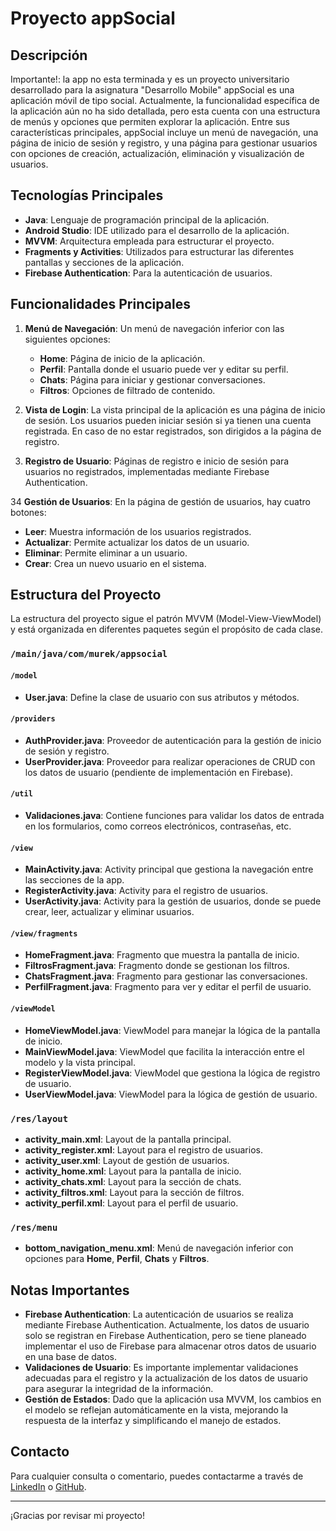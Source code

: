 # Proyecto appSocial

## Descripción

Importante!: la app no esta terminada y es un proyecto universitario desarrollado para la asignatura "Desarrollo Mobile"
appSocial es una aplicación móvil de tipo social. Actualmente, la funcionalidad específica de la aplicación aún no ha sido detallada, pero esta cuenta con una estructura de menús y opciones que permiten explorar la aplicación. Entre sus características principales, appSocial incluye un menú de navegación, una página de inicio de sesión y registro, y una página para gestionar usuarios con opciones de creación, actualización, eliminación y visualización de usuarios.

## Tecnologías Principales

- **Java**: Lenguaje de programación principal de la aplicación.
- **Android Studio**: IDE utilizado para el desarrollo de la aplicación.
- **MVVM**: Arquitectura empleada para estructurar el proyecto.
- **Fragments y Activities**: Utilizados para estructurar las diferentes pantallas y secciones de la aplicación.
- **Firebase Authentication**: Para la autenticación de usuarios.

## Funcionalidades Principales

1. **Menú de Navegación**: Un menú de navegación inferior con las siguientes opciones:
   - **Home**: Página de inicio de la aplicación.
   - **Perfil**: Pantalla donde el usuario puede ver y editar su perfil.
   - **Chats**: Página para iniciar y gestionar conversaciones.
   - **Filtros**: Opciones de filtrado de contenido.

2. **Vista de Login**: La vista principal de la aplicación es una página de inicio de sesión. Los usuarios pueden iniciar sesión si ya tienen una cuenta registrada. En caso de no estar registrados, son dirigidos a la página de registro.

3. **Registro de Usuario**: Páginas de registro e inicio de sesión para usuarios no registrados, implementadas mediante Firebase Authentication.

34 **Gestión de Usuarios**: En la página de gestión de usuarios, hay cuatro botones:
   - **Leer**: Muestra información de los usuarios registrados.
   - **Actualizar**: Permite actualizar los datos de un usuario.
   - **Eliminar**: Permite eliminar a un usuario.
   - **Crear**: Crea un nuevo usuario en el sistema.
  
## Estructura del Proyecto

La estructura del proyecto sigue el patrón MVVM (Model-View-ViewModel) y está organizada en diferentes paquetes según el propósito de cada clase.

### `/main/java/com/murek/appsocial`

#### `/model`
- **User.java**: Define la clase de usuario con sus atributos y métodos.

#### `/providers`
- **AuthProvider.java**: Proveedor de autenticación para la gestión de inicio de sesión y registro.
- **UserProvider.java**: Proveedor para realizar operaciones de CRUD con los datos de usuario (pendiente de implementación en Firebase).

#### `/util`
- **Validaciones.java**: Contiene funciones para validar los datos de entrada en los formularios, como correos electrónicos, contraseñas, etc.

#### `/view`
- **MainActivity.java**: Activity principal que gestiona la navegación entre las secciones de la app.
- **RegisterActivity.java**: Activity para el registro de usuarios.
- **UserActivity.java**: Activity para la gestión de usuarios, donde se puede crear, leer, actualizar y eliminar usuarios.

#### `/view/fragments`
- **HomeFragment.java**: Fragmento que muestra la pantalla de inicio.
- **FiltrosFragment.java**: Fragmento donde se gestionan los filtros.
- **ChatsFragment.java**: Fragmento para gestionar las conversaciones.
- **PerfilFragment.java**: Fragmento para ver y editar el perfil de usuario.

#### `/viewModel`
- **HomeViewModel.java**: ViewModel para manejar la lógica de la pantalla de inicio.
- **MainViewModel.java**: ViewModel que facilita la interacción entre el modelo y la vista principal.
- **RegisterViewModel.java**: ViewModel que gestiona la lógica de registro de usuario.
- **UserViewModel.java**: ViewModel para la lógica de gestión de usuario.

### `/res/layout`
- **activity_main.xml**: Layout de la pantalla principal.
- **activity_register.xml**: Layout para el registro de usuarios.
- **activity_user.xml**: Layout de gestión de usuarios.
- **activity_home.xml**: Layout para la pantalla de inicio.
- **activity_chats.xml**: Layout para la sección de chats.
- **activity_filtros.xml**: Layout para la sección de filtros.
- **activity_perfil.xml**: Layout para el perfil de usuario.

### `/res/menu`
- **bottom_navigation_menu.xml**: Menú de navegación inferior con opciones para **Home**, **Perfil**, **Chats** y **Filtros**.

## Notas Importantes

- **Firebase Authentication**: La autenticación de usuarios se realiza mediante Firebase Authentication. Actualmente, los datos de usuario solo se registran en Firebase Authentication, pero se tiene planeado implementar el uso de Firebase para almacenar otros datos de usuario en una base de datos.
- **Validaciones de Usuario**: Es importante implementar validaciones adecuadas para el registro y la actualización de los datos de usuario para asegurar la integridad de la información.
- **Gestión de Estados**: Dado que la aplicación usa MVVM, los cambios en el modelo se reflejan automáticamente en la vista, mejorando la respuesta de la interfaz y simplificando el manejo de estados.

## Contacto

Para cualquier consulta o comentario, puedes contactarme a través de [LinkedIn](https://www.linkedin.com/in/nkaminski-profile/) o [GitHub](https://github.com/N-Kaminski).

---

¡Gracias por revisar mi proyecto!
